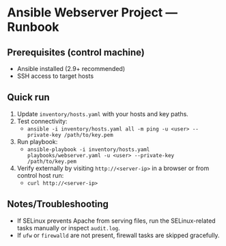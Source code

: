 # Ansible Webserver Project — Runbook

## Prerequisites (control machine)
- Ansible installed (2.9+ recommended)
- SSH access to target hosts

## Quick run
1. Update `inventory/hosts.yaml` with your hosts and key paths.
2. Test connectivity:
   - `ansible -i inventory/hosts.yaml all -m ping -u <user> --private-key /path/to/key.pem`
3. Run playbook:
   - `ansible-playbook -i inventory/hosts.yaml playbooks/webserver.yaml -u <user> --private-key /path/to/key.pem`
4. Verify externally by visiting `http://<server-ip>` in a browser or from control host run:
   - `curl http://<server-ip>`

## Notes/Troubleshooting
- If SELinux prevents Apache from serving files, run the SELinux-related tasks manually or inspect `audit.log`.
- If `ufw` or `firewalld` are not present, firewall tasks are skipped gracefully.
